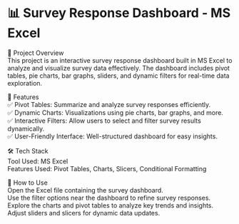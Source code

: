 # 📊 Survey Response Dashboard - MS Excel  
📌 Project Overview  
This project is an interactive survey response dashboard built in MS Excel to analyze and visualize survey data effectively. The dashboard includes pivot tables, pie charts, bar graphs, sliders, and dynamic filters for real-time data exploration.  

🔹 Features  
✅ Pivot Tables: Summarize and analyze survey responses efficiently.  
✅ Dynamic Charts: Visualizations using pie charts, bar graphs, and more.  
✅ Interactive Filters: Allow users to select and filter survey results dynamically.  
✅ User-Friendly Interface: Well-structured dashboard for easy insights.  

🛠️ Tech Stack  
Tool Used: MS Excel  
Features Used: Pivot Tables, Charts, Slicers, Conditional Formatting  

🚀 How to Use  
Open the Excel file containing the survey dashboard.  
Use the filter options near the dashboard to refine survey responses.  
Explore the charts and pivot tables to analyze key trends and insights.  
Adjust sliders and slicers for dynamic data updates.
